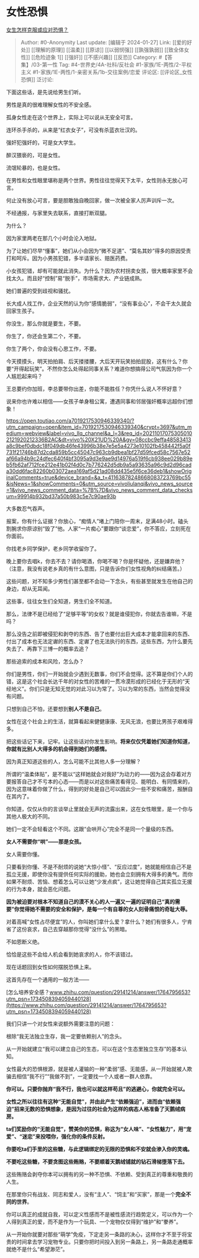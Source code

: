# 女性恐惧
[女生怎样克服或应对恐惧？](https://www.zhihu.com/question/46930544/answer/2112606469)

> Author: #0-Anonymity
> Last update: [编辑于 2024-01-27]
> Link:   [[爱的好处]] [[理解的原理]] [[温柔]] [[原谅]] [[以弱悯强]] [[孰强孰弱]] [[致全体女性]] [[危险迹象 1]] [[强奸]] [[不感兴趣]] [[反恐]]
> Category: #【答集】/03-第一性
> Tag: #4-世界史/4A-社科/反社会 #1-家族/1E-两性/2-平权主义 #1-家族/1E-两性/1-亲密关系/1b-交往案例/恋爱
> 评论区: [[评论区_女性恐惧]]
> 泛讨论:

下面这些话，是先说给男生们听。

男性是真的很难理解女性的不安全感。

孤身女性走在这个世界上，实际上可以说从无安全可言。

连环杀手杀的，从来是“红衣女子”，可没有杀蓝衣壮汉的。

强奸犯强奸的，可是女大学生。

醉汉猥亵的，可是女性。

流氓轮暴的，也是女性。

在男性和女性眼里堪称是两个世界。男性往往觉得天下太平，女性则永无放心可言。

  

何止没有放心可言，要是胆敢独自晚回家，做一次被全家人厉声训斥一次。

不经通报，与家里失去联系，直接打断双腿。

为什么？

因为家里两老在那几个小时会沦入地狱。

为了让她们尽早“懂事”，她们从小会因为“微不足道”、“莫名其妙”得多的原因受责打和呵斥。因为小男孩犯错，多半请家长、赔医药费。

小女孩犯错，却有可能就此消失。为什么？因为农村拐卖女孩，很大概率家里不会找太久。而且好“控制”易“脱手”，市场需求大、产业链成熟。

  

她们普遍的受到歧视和骚扰。

长大成人找工作，企业天然的认为你“感情脆弱”，“没有事业心”，不会干太久就会回家生孩子。

你没生，那么你就是要生，不要。

你生了，你还会生第二个，不要。

你生了两个，你会没有心思工作，不要。

今天摸摸头，明天拍拍肩、后天搂搂腰，大后天开玩笑拍拍屁股，这有什么？你要“开得起玩笑”。不然你怎么处得起同事关系？难道你想搞得公司气氛因为你一个人尴尬起来吗？

王总要约你加班，李总要带你出差，你能不能胜任？你凭什么说人不怀好意？

说来你也许难以相信——女孩子单身租公寓，遭遇同事和邻居强奸概率远超你们想象！

https://open.toutiao.com/a7019217530946339340/?utm_campaign=open&item_id=7019217530946339340&crypt=3697&utm_medium=webview&label=vivo_llq_channel&a_l=3&req_id=202110170753050102121920212336B2AC&dt=vivo%20X21UD%20A&gy=08ccbc9effa48583413a8c9bef0dbdc18f049db46fe43996b38e7e5e5a4273e10102fb458442f5a0f731f21746b87d2cda859b5cc45047c963cb9dbea1bf27d59fced58c7567e52af66a94b9c24dfec640f4bf3095a9d3e9ae9d14976a519f6cb938ee029b89eb5fb62af712fce212e41b02f4d0c7b776242d5db9a5a93635a96c9d2d96cada30dd6fac82260b03072aea169af5d21ad08dd435e5f6ce36deb1&showOriginalComments=true&device_brand=&a_t=41163878248668083723769bc55&isNews=1&showComments=0&utm_source=vivoliulanqi&vivo_news_source=1&vivo_news_comment_data=%7B%7D&vivo_news_comment_data_checksum=99914b932bd37a50b983c5e7c90ae93b

大多数忍气吞声。

报案，你有什么证据？你放心，“痴情人”堵上门陪你一周末，足满48小时。磕头割腕求你原谅别“毁了”他。人家“一片痴心”要跟你“谈恋爱”，你不答应，立刻死在你面前。

  

你找老乡同学保护，老乡同学收留你了。

晚上要你去唱k，你去不去？请你喝酒，你喝不喝？你是怀疑他，还是嫌弃他？（注意，我没有说老乡真的有什么意图，只是告诉你们女性视角的纠结痛苦。）

这些问题，对不知多少男性们甚至都不会动一下念头，有些甚至就发生在他自己的身边，却从无耳闻。

这些事，往往女生们全知道，男生们全不知道。

  

那么，法律不是已经给了“足够平等”的女权？就是谁侵犯你，你就去告谁嘛，不是吗？

那么没告之前即被侵犯和剥夺的东西、告了也要付出巨大成本才能拿回来的东西、付出了成本也无法定谳的东西、定谳了也无法执行的东西，这些东西，为什么要先失去了、再靠下三博一的概率去追？

那些追索的成本和风险，怎么办？

  

你们是男性，你们一开始就会少遇到无数事，你们不会觉得。这不算是你们个人的错，这是这个社会长达千年的对女性的苦难的一贯冷漠形成的已经化于无形的“天经地义”。你们只是无知无觉的对此习以为常了。习以为常的东西，当然会觉得没有问题。

只想到自己不怕，还要想到**别人不是自己**。

女性在这个社会上的生活，就算看起来健健康康、无风无浪，也要比男孩子艰难得多。

把这些话记下来，记牢。让这些话对你发生影响。**将来仅仅凭着她们知道你知道，你就有比别人大得多的机会得到她们的感情。**

因为真正知道这些的人，怎么可能不比其他人多一分理解？

所谓的“温柔体贴”，是不能以“这样她就会对我好”为动力的——因为这会存着对方要报答自己才不亏本的心态——而是以对这些痛苦看得见、能明白、有同情来的，因为这意味着你做了什么，得到的好处是自己可以因此少一些不安和痛苦，报酬自在其内了。

你知道，仅仅从你的言谈举止里就会无声的流露出来，这在女性眼里，是一个你与其他人极大的不同。

她们一定不会轻看这个不同。这跟“会哄开心”完全不是同一个量级的东西。

**女人不需要你“哄”——那是女孩。**

女人需要你懂。

只要看到你懂、不是不耐烦的说她“大惊小怪”、“反应过度”，她就能相信自己不是孤立无援，即使你没有提供任何实际的援助，她也会立刻拥有大得多的勇气。而你如果不耐烦、苦恼、想着怎么可以让她“少发点疯”，这让她觉得自己其实孤立无援的行为本身，就会恶化问题。

**因为被迫要对根本不知道自己的漠不关心的人一遍又一遍的证明自己“真的需要”你觉得她不需要的安全和保护，是每一个有自尊的女人刻骨痛恨的奇耻大辱。**

对着高喊“女性占尽便宜”的人，你叫她们拿什么爱？拿什么？她们有很多人，宁肯省了这份哀求，自己去穿越那你觉得“没什么”的黑暗。

不如恩断义绝。

恰恰是这些不会给人机会看到她哀求的人，你不该错过。

现在话题回到女性如何摆脱恐惧上来。

这首先存在一个通用的一般方法——

[怎么培养安全感？​www.zhihu.com/question/29141214/answer/1764795653?utm_psn=1734508394059440128](https://www.zhihu.com/question/29141214/answer/1764795653?utm_psn=1734508394059440128)

我们只讲一个对女性来说额外需要注意的问题：

根除“我无法独立生存，我一定要依赖别人”的念头。

从一开始就建立“我可以建立自己的生态，可以在这个生态里独立生存”的基本认知。

女性最大的恐惧根源，就是被人灌输的一种“柔弱”感、无能感，从一开始就被人欺骗去相信“我不行”“我做不到”，一定要找一个人或者一群人依靠。

**你可以。只要你抛弃“我不行，我也可以就这样苟且”的逃避心，你就完全可以。**

**女性之所以往往有这种“无能自觉”，并由此产生“依赖强迫”，进而由“依赖强迫”招来无数的恐惧想象，是因为过往的社会为这样的病态人格准备了天鹅绒病房。**

**ta们奖励你的“无能自觉”，赞美你的恐惧，称这为“女人味”、“女性魅力”，用“宠爱”、“迷恋”来投喂你，强化你的条件反射。**

**你要吃ta们手里的这些糖，与此逻辑绑定的无限的恐惧和不安就会渗入你的灵魂。**

**不要吃这些糖，不要贪图这些贿赂，不要顺着天鹅绒铺就的钻石滑梯堕落下去。**

这些贿赂会剥夺你本可以拥有的另一种不恐惧、不依赖、受到真正的尊重和敬畏的人生。

在那里你只有战友、同志和爱人，没有“主人”、“饲主”和“买家”，那是一个**完全不同的世界**。

你可以真正的成就自我，可以定义性感而不是被性感流行趋势定义，可以作为一个人得到真正的爱，而不是作为一个玩具、一个宠物仅仅得到“维护”和“豢养”。

从一开始你就要对那些“萌学”免疫，下定走另一条路的决心，这样你才不至于将宝贵的时间拿去学习宠物专业。只要你把时间投入到另一条路上，另一条路走通概率就绝不是什么“希望渺茫”。
